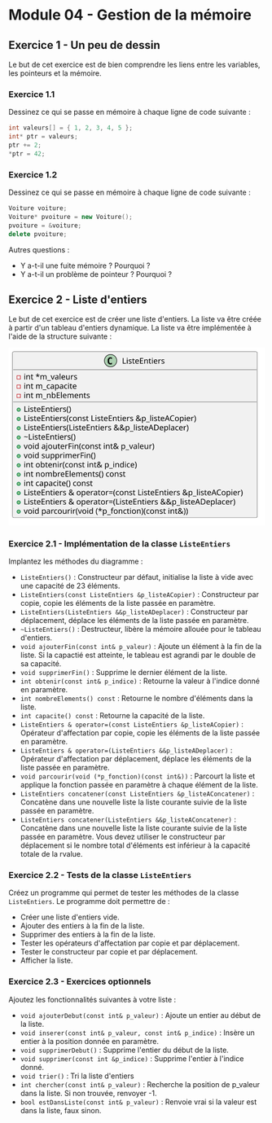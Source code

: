 # Module 04 - Gestion de la mémoire

## Exercice 1 - Un peu de dessin

Le but de cet exercice est de bien comprendre les liens entre les variables, les pointeurs et la mémoire.

### Exercice 1.1

Dessinez ce qui se passe en mémoire à chaque ligne de code suivante :

```cpp
int valeurs[] = { 1, 2, 3, 4, 5 };
int* ptr = valeurs;
ptr += 2;
*ptr = 42;
```

### Exercice 1.2

Dessinez ce qui se passe en mémoire à chaque ligne de code suivante :

```cpp
Voiture voiture;
Voiture* pvoiture = new Voiture();
pvoiture = &voiture;
delete pvoiture;
```

Autres questions :

- Y a-t-il une fuite mémoire ? Pourquoi ?
- Y a-t-il un problème de pointeur ? Pourquoi ?

## Exercice 2 - Liste d'entiers

Le but de cet exercice est de créer une liste d'entiers. La liste va être créée à partir d'un tableau d'entiers dynamique. La liste va être implémentée à l'aide de la structure suivante :

![Liste](../images/Module04_GestionMemoire/diag/listeEntiers/listeEntiers.svg)

### Exercice 2.1 - Implémentation de la classe `ListeEntiers`

Implantez les méthodes du diagramme :

- `ListeEntiers()` : Constructeur par défaut, initialise la liste à vide avec une capacité de 23 éléments.
- `ListeEntiers(const ListeEntiers &p_listeACopier)` : Constructeur par copie, copie les éléments de la liste passée en paramètre.
- `ListeEntiers(ListeEntiers &&p_listeADeplacer)` : Constructeur par déplacement, déplace les éléments de la liste passée en paramètre.
- `~ListeEntiers()` : Destructeur, libère la mémoire allouée pour le tableau d'entiers.
- `void ajouterFin(const int& p_valeur)` : Ajoute un élément à la fin de la liste. Si la capactié est atteinte, le tableau est agrandi par le double de sa capacité.
- `void supprimerFin()` : Supprime le dernier élément de la liste.
- `int obtenir(const int& p_indice)` : Retourne la valeur à l'indice donné en paramètre.
- `int nombreElements() const` : Retourne le nombre d'éléments dans la liste.
- `int capacite() const` : Retourne la capacité de la liste.
- `ListeEntiers & operator=(const ListeEntiers &p_listeACopier)` : Opérateur d'affectation par copie, copie les éléments de la liste passée en paramètre.
- `ListeEntiers & operator=(ListeEntiers &&p_listeADeplacer)` : Opérateur d'affectation par déplacement, déplace les éléments de la liste passée en paramètre.
- `void parcourir(void (*p_fonction)(const int&))` : Parcourt la liste et applique la fonction passée en paramètre à chaque élément de la liste.
- `ListeEntiers concatener(const ListeEntiers &p_listeAConcatener)` : Concatène dans une nouvelle liste la liste courante suivie de la liste passée en paramètre.
- `ListeEntiers concatener(ListeEntiers &&p_listeAConcatener)` : Concatène dans une nouvelle liste la liste courante suivie de la liste passée en paramètre. Vous devez utiliser le constructeur par déplacement si le nombre total d'éléments est inférieur à la capacité totale de la rvalue.

### Exercice 2.2 - Tests de la classe `ListeEntiers`

Créez un programme qui permet de tester les méthodes de la classe `ListeEntiers`. Le programme doit permettre de :

- Créer une liste d'entiers vide.
- Ajouter des entiers à la fin de la liste.
- Supprimer des entiers à la fin de la liste.
- Tester les opérateurs d'affectation par copie et par déplacement.
- Tester le constructeur par copie et par déplacement.
- Afficher la liste.

### Exercice 2.3 - Exercices optionnels

Ajoutez les fonctionnalités suivantes à votre liste :

- `void ajouterDebut(const int& p_valeur)` : Ajoute un entier au début de la liste.
- `void inserer(const int& p_valeur, const int& p_indice)` : Insère un entier à la position donnée en paramètre.
- `void supprimerDebut()` : Supprime l'entier du début de la liste.
- `void supprimer(const int &p_indice)` : Supprime l'entier à l'indice donné.
- `void trier()` : Tri la liste d'entiers
- `int chercher(const int& p_valeur)` : Recherche la position de p_valeur dans la liste. Si non trouvée, renvoyer -1.
- `bool estDansListe(const int& p_valeur)` : Renvoie vrai si la valeur est dans la liste, faux sinon.
